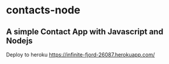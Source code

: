 # contacts-node
## A simple Contact App with Javascript and Nodejs
Deploy to heroku https://infinite-fjord-26087.herokuapp.com/

